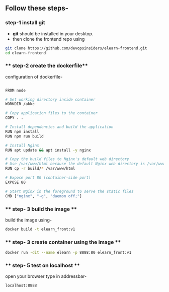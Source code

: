 ## Follow these steps-
### **step-1 install git**

- **git** should be installed in your desktop.
- then clone the frontend repo using
```sh
git clone https://github.com/devopsinsiders/elearn-frontend.git
cd elearn-frontend
```
### ** step-2 create the dockerfile**
configuration of dockerfile-
```sh

FROM node

# Set working directory inside container
WORKDIR /akkc

# Copy application files to the container
COPY . .

# Install dependencies and build the application
RUN npm install
RUN npm run build

# Install Nginx
RUN apt update && apt install -y nginx

# Copy the build files to Nginx's default web directory
# Use /var/www/html because the default Nginx web directory is /var/www/html
RUN cp -r build/* /var/www/html

# Expose port 80 (container-side port)
EXPOSE 80

# Start Nginx in the foreground to serve the static files
CMD ["nginx", "-g", "daemon off;"]

```
### ** step- 3 build the image **
build the image using-
```sh
docker build -t elearn_front:v1
```

### ** step- 3 create container using the image **
```sh
docker run -dit --name elearn -p 8888:80 elearn_front:v1
```
### ** step- 5 test on localhost **
open your browser type in addressbar-
```sh
localhost:8888
```


